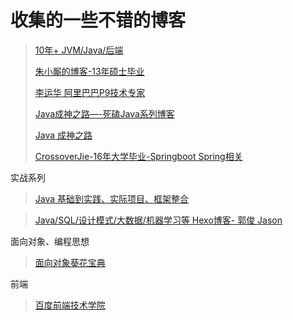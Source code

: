 # 收集的一些不错的博客

> [10年+ JVM/Java/后端](http://hongjiang.info/java-referencequeue/)
>
> [朱小厮的博客-13年硕士毕业](http://blog.csdn.net/u013256816/article/details/50907595)
>
> [李运华 阿里巴巴P9技术专家](https://blog.csdn.net/yunhua_lee)
>
> [Java成神之路—-死磕Java系列博客](http://cmsblogs.com/)
>
> [Java 成神之路](http://www.hollischuang.com/)
>
> [CrossoverJie-16年大学毕业-Springboot Spring相关](https://crossoverjie.top/)

实战系列

> [Java 基础到实践、实际项目、框架整合 ](http://how2j.cn/stage/33.html)

> [Java/SQL/设计模式/大数据/机器学习等 Hexo博客- 郭俊 Jason](http://www.jasongj.com/)

面向对象、编程思想

> [面向对象葵花宝典](https://blog.csdn.net/yunhua_lee/article/details/17249863)

前端

> [百度前端技术学院](http://ife.baidu.com/course/all)